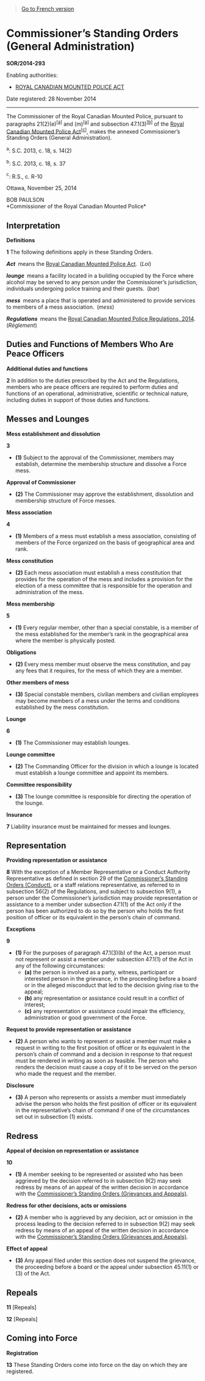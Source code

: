 > [Go to French version](/fr/Règlements/Décrets,%20ordonnances%20et%20règlements%20statutaires/2014/293.md)

# Commissioner’s Standing Orders (General Administration)

**SOR/2014-293**

Enabling authorities: 
- [ROYAL CANADIAN MOUNTED POLICE ACT](/en/Acts/Revised%20Statutes%20of%20Canada/R/R-10.md)

Date registered: 28 November 2014

----------

The Commissioner of the Royal Canadian Mounted Police, pursuant to paragraphs 21(2)(e)<sup><a href='#fn_a'>[a]</a></sup> and (m)<sup><a href='#fn_a'>[a]</a></sup> and subsection 47.1(3)<sup><a href='#fn_b'>[b]</a></sup> of the [Royal Canadian Mounted Police Act](/en/Acts/Revised%20Statutes%20of%20Canada/R/R-10.md)<sup><a href='#fn_c'>[c]</a></sup>, makes the annexed Commissioner’s Standing Orders (General Administration).

<a name='fn_a'><sup>a</sup></a>: S.C. 2013, c. 18, s. 14(2)<br />

<a name='fn_b'><sup>b</sup></a>: S.C. 2013, c. 18, s. 37<br />

<a name='fn_c'><sup>c</sup></a>: R.S., c. R-10<br />

Ottawa, November 25, 2014
<p>BOB PAULSON<br />*Commissioner of the Royal Canadian Mounted Police*<br /></p>




## Interpretation



**Definitions**

**1** The following definitions apply in these Standing Orders.

***Act*** means the [Royal Canadian Mounted Police Act](/en/Acts/Revised%20Statutes%20of%20Canada/R/R-10.md). (*Loi*)

***lounge*** means a facility located in a building occupied by the Force where alcohol may be served to any person under the Commissioner’s jurisdiction, individuals undergoing police training and their guests. (*bar*)

***mess*** means a place that is operated and administered to provide services to members of a mess association. (*mess*)

***Regulations*** means the [Royal Canadian Mounted Police Regulations, 2014](/en/Regulations/Statutory%20Orders%20and%20Regulations/2014/281.md). (*Règlement*)




## Duties and Functions of Members Who Are Peace Officers



**Additional duties and functions**

**2** In addition to the duties prescribed by the Act and the Regulations, members who are peace officers are required to perform duties and functions of an operational, administrative, scientific or technical nature, including duties in support of those duties and functions.




## Messes and Lounges



**Mess establishment and dissolution**

**3** 

- **(1)** Subject to the approval of the Commissioner, members may establish, determine the membership structure and dissolve a Force mess.

**Approval of Commissioner**

- **(2)** The Commissioner may approve the establishment, dissolution and membership structure of Force messes.




**Mess association**

**4** 

- **(1)** Members of a mess must establish a mess association, consisting of members of the Force organized on the basis of geographical area and rank.

**Mess constitution**

- **(2)** Each mess association must establish a mess constitution that provides for the operation of the mess and includes a provision for the election of a mess committee that is responsible for the operation and administration of the mess.




**Mess membership**

**5** 

- **(1)** Every regular member, other than a special constable, is a member of the mess established for the member’s rank in the geographical area where the member is physically posted.

**Obligations**

- **(2)** Every mess member must observe the mess constitution, and pay any fees that it requires, for the mess of which they are a member.

**Other members of mess**

- **(3)** Special constable members, civilian members and civilian employees may become members of a mess under the terms and conditions established by the mess constitution.




**Lounge**

**6** 

- **(1)** The Commissioner may establish lounges.

**Lounge committee**

- **(2)** The Commanding Officer for the division in which a lounge is located must establish a lounge committee and appoint its members.

**Committee responsibility**

- **(3)** The lounge committee is responsible for directing the operation of the lounge.




**Insurance**

**7** Liability insurance must be maintained for messes and lounges.




## Representation



**Providing representation or assistance**

**8** With the exception of a Member Representative or a Conduct Authority Representative as defined in section 29 of the [Commissioner’s Standing Orders (Conduct)](/en/Regulations/Statutory%20Orders%20and%20Regulations/2014/291.md), or a staff relations representative, as referred to in subsection 56(2) of the Regulations, and subject to subsection 9(1), a person under the Commissioner’s jurisdiction may provide representation or assistance to a member under subsection 47.1(1) of the Act only if the person has been authorized to do so by the person who holds the first position of officer or its equivalent in the person’s chain of command.




**Exceptions**

**9** 

- **(1)** For the purposes of paragraph 47.1(3)(b) of the Act, a person must not represent or assist a member under subsection 47.1(1) of the Act in any of the following circumstances:
	- **(a)** the person is involved as a party, witness, participant or interested person in the grievance, in the proceeding before a board or in the alleged misconduct that led to the decision giving rise to the appeal;
	- **(b)** any representation or assistance could result in a conflict of interest;
	- **(c)** any representation or assistance could impair the efficiency, administration or good government of the Force.

**Request to provide representation or assistance**

- **(2)** A person who wants to represent or assist a member must make a request in writing to the first position of officer or its equivalent in the person’s chain of command and a decision in response to that request must be rendered in writing as soon as feasible. The person who renders the decision must cause a copy of it to be served on the person who made the request and the member.

**Disclosure**

- **(3)** A person who represents or assists a member must immediately advise the person who holds the first position of officer or its equivalent in the representative’s chain of command if one of the circumstances set out in subsection (1) exists.




## Redress



**Appeal of decision on representation or assistance**

**10** 

- **(1)** A member seeking to be represented or assisted who has been aggrieved by the decision referred to in subsection 9(2) may seek redress by means of an appeal of the written decision in accordance with the [Commissioner’s Standing Orders (Grievances and Appeals)](/en/Regulations/Statutory%20Orders%20and%20Regulations/2014/289.md).

**Redress for other decisions, acts or omissions**

- **(2)** A member who is aggrieved by any decision, act or omission in the process leading to the decision referred to in subsection 9(2) may seek redress by means of an appeal of the written decision in accordance with the [Commissioner’s Standing Orders (Grievances and Appeals)](/en/Regulations/Statutory%20Orders%20and%20Regulations/2014/289.md).

**Effect of appeal**

- **(3)** Any appeal filed under this section does not suspend the grievance, the proceeding before a board or the appeal under subsection 45.11(1) or (3) of the Act.




## Repeals


**11** [Repeals]



**12** [Repeals]




## Coming into Force



**Registration**

**13** These Standing Orders come into force on the day on which they are registered.


